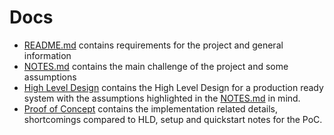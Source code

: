 # Docs

- [README.md](../README.md) contains requirements for the project and general information
- [NOTES.md](../NOTES.md) contains the main challenge of the project and some assumptions
- [High Level Design](./high-level-design.md) contains the High Level Design for a production ready system with the assumptions highlighted in the [NOTES.md](../NOTES.md) in mind.
- [Proof of Concept](./proof-of-concept.md) contains the implementation related details, shortcomings compared to HLD, setup and quickstart notes for the PoC.
